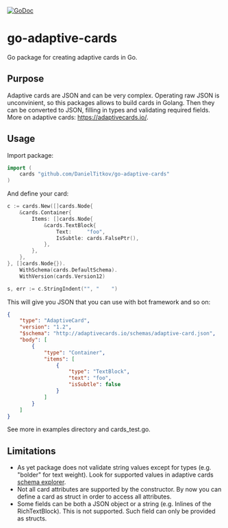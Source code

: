 [![GoDoc](https://godoc.org/github.com/DanielTitkov/go-adaptive-cards?status.svg)](https://godoc.org/github.com/DanielTitkov/go-adaptive-cards)

# go-adaptive-cards

Go package for creating adaptive cards in Go.

## Purpose

Adaptive cards are JSON and can be very complex. Operating raw JSON is unconvinient, so this packages allows to build cards in Golang. Then they can be converted to JSON, filling in types and validating required fields. More on adaptive cards: https://adaptivecards.io/.

## Usage

Import package:

```go
import (
    cards "github.com/DanielTitkov/go-adaptive-cards"
)
```
And define your card:

```go
c := cards.New([]cards.Node{
    &cards.Container{
        Items: []cards.Node{
            &cards.TextBlock{
                Text:     "foo",
                IsSubtle: cards.FalsePtr(),
            },
        },
    },
}, []cards.Node{}).
    WithSchema(cards.DefaultSchema).
    WithVersion(cards.Version12)

s, err := c.StringIndent("", "    ")
```

This will give you JSON that you can use with bot framework and so on: 

```json
{
    "type": "AdaptiveCard",
    "version": "1.2",
    "$schema": "http://adaptivecards.io/schemas/adaptive-card.json",
    "body": [
        {
            "type": "Container",
            "items": [
                {
                    "type": "TextBlock",
                    "text": "foo",
                    "isSubtle": false
                }
            ]
        }
    ]
}
```

See more in examples directory and cards_test.go.

## Limitations

* As yet package does not validate string values except for types (e.g. "bolder" for text weight). Look for supported values in adaptive cards [schema explorer](https://adaptivecards.io/explorer/).
* Not all card attributes are supported by the constructor. By now you can define a card as struct in order to access all attributes.
* Some fields can be both a JSON object or a string (e.g. Inlines of the RichTextBlock). This is not supported. Such field can only be provided as structs.

